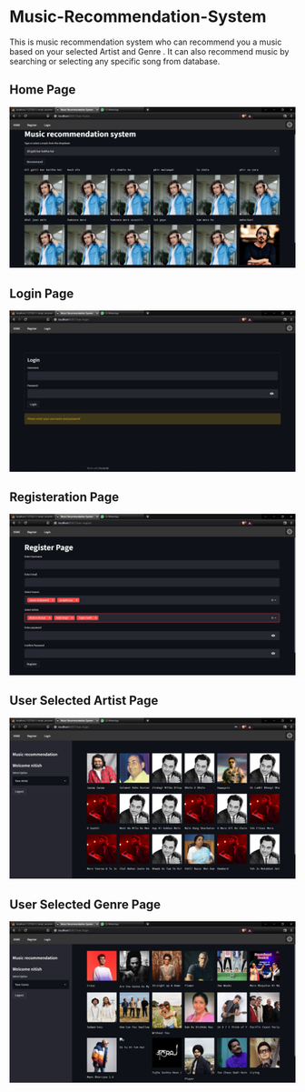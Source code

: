 # Music-Recommendation-System
This is music recommendation system who can recommend you a music based on your selected Artist and Genre . It can also recommend music by searching or selecting any specific song from database.


## Home Page
![](images/home.png)

## Login Page
![](images/login.png)

## Registeration Page
![](images/register.png)

## User Selected Artist Page
![](images/user_selected_artist.png)

## User Selected Genre Page
![](images/user_selected_genre.png)
